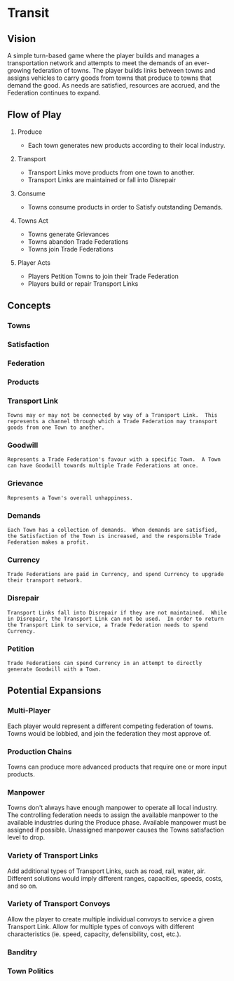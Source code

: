 # Transit
## Vision
A simple turn-based game where the player builds and manages a transportation network and attempts to meet the demands of an ever-growing federation of towns.  The player builds links between towns and assigns vehicles to carry goods from towns that produce to towns that demand the good.  As needs are satisfied, resources are accrued, and the Federation continues to expand.

## Flow of Play
1. Produce

    - Each town generates new products according to their local industry.  

1. Transport

    - Transport Links move products from one town to another.
    - Transport Links are maintained or fall into Disrepair

1. Consume

    - Towns consume products in order to Satisfy outstanding Demands.

1. Towns Act

    - Towns generate Grievances
    - Towns abandon Trade Federations
    - Towns join Trade Federations

1. Player Acts

    - Players Petition Towns to join their Trade Federation
    - Players build or repair Transport Links

## Concepts
### Towns
### Satisfaction
### Federation
### Products
### Transport Link

    Towns may or may not be connected by way of a Transport Link.  This represents a channel through which a Trade Federation may transport goods from one Town to another.

### Goodwill

    Represents a Trade Federation's favour with a specific Town.  A Town can have Goodwill towards multiple Trade Federations at once.
    
### Grievance

    Represents a Town's overall unhappiness.

### Demands

    Each Town has a collection of demands.  When demands are satisfied, the Satisfaction of the Town is increased, and the responsible Trade Federation makes a profit.
    
### Currency

    Trade Federations are paid in Currency, and spend Currency to upgrade their transport network.

### Disrepair
        
    Transport Links fall into Disrepair if they are not maintained.  While in Disrepair, the Transport Link can not be used.  In order to return the Transport Link to service, a Trade Federation needs to spend Currency.

### Petition

    Trade Federations can spend Currency in an attempt to directly generate Goodwill with a Town.

## Potential Expansions

### Multi-Player

Each player would represent a different competing federation of towns.  Towns would be lobbied, and join the federation they most approve of.

### Production Chains

Towns can produce more advanced products that require one or more input products.

### Manpower

Towns don't always have enough manpower to operate all local industry.  The controlling federation needs to assign the available manpower to the available industries during the Produce phase.  Available manpower must be assigned if possible.  Unassigned manpower causes the Towns satisfaction level to drop.

### Variety of Transport Links

Add additional types of Transport Links, such as road, rail, water, air.  Different solutions would imply different ranges, capacities, speeds, costs, and so on.

### Variety of Transport Convoys

Allow the player to create multiple individual convoys to service a given Transport Link.  Allow for multiple types of convoys with different characteristics (ie. speed, capacity, defensibility, cost, etc.).

### Banditry

### Town Politics
